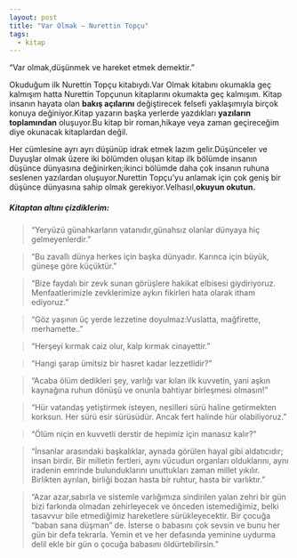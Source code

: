 ```yaml
---
layout: post
title: "Var Olmak – Nurettin Topçu"
tags:
  - kitap
---
```


“Var olmak,düşünmek ve hareket etmek demektir.”

Okuduğum ilk Nurettin Topçu kitabıydı.Var Olmak kitabını okumakla geç kalmışım hatta Nurettin Topçunun kitaplarını okumakta geç kalmışım.
Kitap insanın hayata olan **bakış açılarını** değiştirecek felsefi yaklaşımıyla birçok konuya değiniyor.Kitap yazarın başka yerlerde yazdıkları **yazıların toplamından** oluşuyor.Bu kitap bir roman,hikaye veya zaman geçireceğim diye okunacak kitaplardan değil.

Her cümlesine ayrı ayrı düşünüp idrak etmek lazım gelir.Düşünceler ve Duyuşlar olmak üzere iki bölümden oluşan kitap ilk bölümde insanın düşünce dünyasına değinirken;ikinci bölümde daha çok insanın ruhuna seslenen yazılardan oluşuyor.Nurettin Topçu’yu anlamak için çok geniş bir düşünce dünyasına sahip olmak gerekiyor.Velhasıl,**okuyun okutun.**

##### Kitaptan altını çizdiklerim:

> “Yeryüzü günahkarların vatanıdır,günahsız olanlar dünyaya hiç gelmeyenlerdir.”

> “Bu zavallı dünya herkes için başka dünyadır. Karınca için büyük, güneşe göre küçüktür.”

> “Bize faydalı bir zevk sunan görüşlere hakikat elbisesi giydiriyoruz. Menfaatlerimizle zevklerimize aykırı fikirleri hata olarak itham ediyoruz.”

> “Göz yaşının üç yerde lezzetine doyulmaz:Vuslatta, mağfirette, merhamette..”

> “Herşeyi kırmak caiz olur, kalp kırmak cinayettir.”

> “Hangi şarap ümitsiz bir hasret kadar lezzetlidir?”

> “Acaba ölüm dedikleri şey, varlığı var kılan ilk kuvvetin, yani aşkın kaynağına ruhun dönüşü ve onunla bahtiyar birleşmesi olmasın!”

> “Hür vatandaş yetiştirmek isteyen, nesilleri sürü haline getirmekten korksun. Her sürü esir sürüsüdür. Ancak fert halinde hür olabiliyoruz.”

> “Ölüm niçin en kuvvetli derstir de hepimiz için manasız kalır?”

> “İnsanlar arasındaki başkalıklar, aynada görülen hayal gibi aldatıcıdır; insan birdir. Bir milletin fertleri, aynı vücudun organları olduklarını, aynı iradenin emrinde bulunduklarını unuttukları zaman millet yıkılır. Birlikten ayrılan, birliği bozan hasta bir ruhtur, hasta bir varlıktır.”

> “Azar azar,sabırla ve sistemle varlığımıza sindirilen yalan zehri bir gün bizi farkında olmadan zehirleyecek ve önceden istemediğimiz, belki tasavvur bile etmediğimiz hareketlere sürükleyecektir. Bir çocuğa “baban sana düşman” de. İsterse o babasını çok sevsin ve bunu her gün bir defa tekrarla. Yemin et ve her defasında yeminine uydurma delil ekle bir gün o çocuğa babasını öldürtebilirsin.”